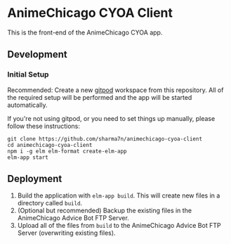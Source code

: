 # AnimeChicago CYOA Client

This is the front-end of the AnimeChicago CYOA app.

## Development

### Initial Setup

Recommended: Create a new [gitpod](https://gitpod.io) workspace from this repository. All of the required setup will be performed and the app will be started automatically.

If you're not using gitpod, or you need to set things up manually, please follow these instructions:

```
git clone https://github.com/sharma7n/animechicago-cyoa-client
cd animechicago-cyoa-client
npm i -g elm elm-format create-elm-app
elm-app start
```

## Deployment

1. Build the application with `elm-app build`. This will create new files in a directory called `build`.
2. (Optional but recommended) Backup the existing files in the AnimeChicago Advice Bot FTP Server.
3. Upload all of the files from `build` to the AnimeChicago Advice Bot FTP Server (overwriting existing files).
